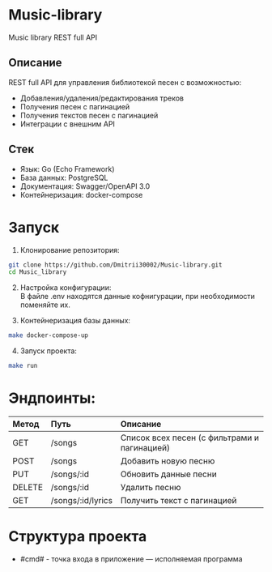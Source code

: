 # Music-library
Music library REST full API

## Описание
REST full API для управления библиотекой песен с возможностью:
- Добавления/удаления/редактирования треков
- Получения песен с пагинацией
- Получения текстов песен с пагинацией
- Интеграции с внешним API

## Стек
* Язык: Go (Echo Framework)
* База данных: PostgreSQL
* Документация: Swagger/OpenAPI 3.0
* Контейнеризация: docker-compose

# Запуск
1. Клонирование репозитория:
``` bash
git clone https://github.com/Dmitrii30002/Music-library.git
cd Music_library
```

2. Настройка конфигурации:<br>
В файле .env находятся данные кофнигурации, при необходимости поменяйте их.

3. Контейнеризация базы данных:
``` bash
make docker-compose-up
```

4. Запуск проекта:
``` bash
make run
```

# Эндпоинты:

|Метод	    |Путь	              |Описание                                    |
|:----------|:------------------|:-------------------------------------------|
|GET	      |/songs	            |Список всех песен (с фильтрами и пагинацией)|
|POST	      |/songs	            |Добавить новую песню                        |
|PUT	      |/songs/:id	        |Обновить данные песни                       |
|DELETE	    |/songs/:id	        |Удалить песню                               |
|GET	      |/songs/:id/lyrics	|Получить текст с пагинацией                 |

# Структура проекта
* #cmd# -  точка входа в приложение — исполняемая программа
